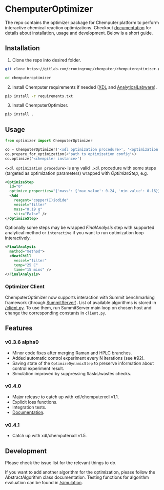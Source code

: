 # ChemputerOptimizer

The repo contains the optimizer package for Chemputer platform to perform interactive chemical reaction optimizations. Checkout [documentation](/docs/README.md) for details about installation, usage and development. Below is a short guide.

## Installation

1. Clone the repo into desired folder.
```bash
git clone https://gitlab.com/croningroup/chemputer/chemputeroptimizer.git chemputeroptimizer

cd chemputeroptimizer
```
2. Install Chemputer requirements if needed ([XDL](https://gitlab.com/croningroup/chemputer/xdl) and [AnalyticalLabware](https://gitlab.com/croningroup/chemputer/analyticallabware)).
```bash
pip install -r requirements.txt
```
3. Install ChemputerOptimizer.
```bash
pip install .
```

## Usage

```python
from optimizer import ChemputerOptimizer

co = ChemputerOptimizer('<xdl optimization procedure>', '<optimization graph>')
co.prepare_for_optimization(<'path to optimization config'>)
co.optimize('<chempiler instance>')
```

`<xdl optimization procedure>` is any valid `.xdl` procedure with some steps (targeted as optimization parameters) wrapped with *OptimizeStep*, e.g.
```xml
<OptimizeStep
  id="0"
  optimize_properties="{'mass': {'max_value': 0.24, 'min_value': 0.16}}">
  <Add
    reagent="copper(I)iodide"
    vessel="filter"
    mass="0.19 g"
    stir="False" />
</OptimizeStep>
```
Optionally some steps may be wrapped *FinalAnalysis* step with supported analytical method or `interactive` if you want to run optimization loop interactively.
```xml
<FinalAnalysis
  method="method">
  <HeatChill
    vessel="filter"
    temp="25 C"
    time="15 mins" />
</FinalAnalysis>
```

### Optimizer Client
ChemputerOptimizer now supports interaction with  Summit benchmarking framework (through [SummitServer](https://gitlab.com/croningroup/personal/ail/summitserver)). List of available algorithms is stored in [/client.py](/chemputeroptimizer/utils/client.py). To use them, run SummitServer main loop on chosen host and change the corresponding constants in `client.py`.

## Features

### v0.3.6 alpha0
* Minor code fixes after merging Raman and HPLC branches.
* Added automatic control experiment every N iterations (see #92).
* Saving state of the `OptimizeDynamicStep` to preserve information about control  experiment result.
* Simulation improved by suppressing flasks/wastes checks.

### v0.4.0
* Major release to catch up with xdl/chemputerxdl v1.1.
* Explicit loss functions.
* Integration tests.
* [Documentation](/docs/README.md).

### v0.4.1
* Catch up with xdl/chemputerxdl v1.5.

## Development

Please check the issue list for the relevant things to do.

If you want to add another algorithm for the optimization, please follow the AbstractAlgorithm class documentation. Testing functions for algorithm evaluation can be found in [/simulation](/tests/simulations/).
